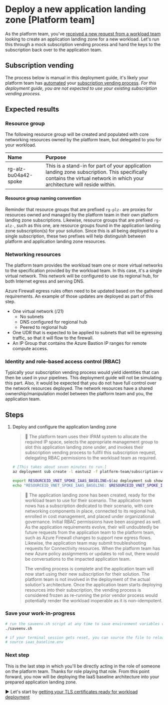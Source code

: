 # Deploy a new application landing zone [Platform team]

As the platform team, you've [received a new request from a workload team](./03-subscription-vending-request.md) looking to create an application landing zone for a new workload. Let's run this through a mock subscription vending process and hand the keys to the subscription back over to the application team.

## Subscription vending

The process below is manual in this deployment guide, it's likely your platform team has [automated](https://learn.microsoft.com/azure/architecture/landing-zones/subscription-vending) your [subscription vending process](https://learn.microsoft.com/azure/cloud-adoption-framework/ready/landing-zone/design-area/subscription-vending). _For this deployment guide, you are not expected to use your existing subscription vending process._

## Expected results

### Resource group

The following resource group will be created and populated with core networking resources owned by the platform team, but delegated to you for your workload.

| Name                 | Purpose                                   |
| :------------------- | :---------------------------------------- |
| rg-alz-bu04a42-spoke | This is a stand-in for part of your application landing zone subscription. This specifically contains the virtual network in which your architecture will reside within. |

#### Resource group naming convention

Reminder that resource groups that are prefixed `rg-plz-` are proxies for resources owned and managed by the platform team in their own platform landing zone subscriptions. Likewise, resource groups that are prefixed `rg-alz-`, such as this one, are resource groups found in the application landing zone subscription(s) for your solution. Since this is all being deployed to a single subscription, these two prefixes will help distinguish between platform and application landing zone resources.

### Networking resources

The platform team provides the workload team one or more virtual networks to the specification provided by the workload team. In this case, it's a single virtual network. This network will be configured to use its regional hub, for both Internet egress and serving DNS.

Azure Firewall egress rules often need to be updated based on the gathered requirements. An example of those updates are deployed as part of this step.

- One virtual network (/21)
  - No subnets
  - DNS configured for regional hub
  - Peered to regional hub
- One UDR that is expected to be applied to subnets that will be egressing traffic, so that it will flow to the firewall.
- An IP Group that contains the Azure Bastion IP ranges for remote compute access.

### Identity and role-based access control (RBAC)

Typically your subscription vending process would yield identities that can then be used in your pipelines. This deployment guide will not be simulating this part. Also, it would be expected that you do not have full control over the network resources deployed. The network resources have a shared ownership/manipulation model between the platform team and you, the application team.

## Steps

1. Deploy and configure the application landing zone

   > :book: The platform team uses their IPAM system to allocate the required IP space, selects the appropriate management group to slot this application landing zone under, and invokes their subscription vending process to fullfil this subscription request, delegating RBAC permissions to the workload team as required.

   ```bash
   # [This takes about seven minutes to run.]
   az deployment sub create -l eastus2 -f platform-team/subscription-vending/deploy-alz-bu04a42.bicep -p location=eastus2 hubVnetResourceId="${RESOURCEID_VNET_HUB_IAAS_BASELINE}"

   export RESOURCEID_VNET_SPOKE_IAAS_BASELINE=$(az deployment sub show -n deploy-alz-bu04a42 --query properties.outputs.spokeVirtualNetworkResourceId.value -o tsv)
   echo "RESOURCEID_VNET_SPOKE_IAAS_BASELINE: $RESOURCEID_VNET_SPOKE_IAAS_BASELINE"
   ```

   > :book: The application landing zone has been created, ready for the workload team to use for their scenario. The application team nows has a subscription dedicated to their scenario, with core networking components in place, connected to its regional hub, enrolled in cost management, and placed under organizational governance. Initial RBAC permissions have been assigned as well. As the application requirements evolve, their will undoubtedly be future requests from the application team to the platform team, such as Azure Firewall changes to support new egress flows. Likewise, the application team may submit troubleshooting requests for Connectivity resources. When the platform team has new Azure policy assignments or updates to roll out, there would be conversations to the impacted application team.
   >
   > The vending process is complete and the application team will now start using their new subscription for their solution. The platform team is not involved in the deployment of the actual solution's architecture. Once the application team starts deploying resources into their subscription, the vending process is considered frozen as re-running the prior vendor process would potentially render the workload inoperable as it is non-idempotent.

### Save your work-in-progress

```bash
# run the saveenv.sh script at any time to save environment variables created above to iaas_baseline.env
./saveenv.sh

# if your terminal session gets reset, you can source the file to reload the environment variables
# source iaas_baseline.env
```

### Next step

This is the last step in which you'll be directly acting in the role of someone on the platform team. Thanks for role playing that role. From this point forward, you now will be deploying the IaaS baseline architecture into your prepared application landing zone.

:arrow_forward: Let's start by [getting your TLS certificates ready for workload deployment](./05-ca-certificates.md)
